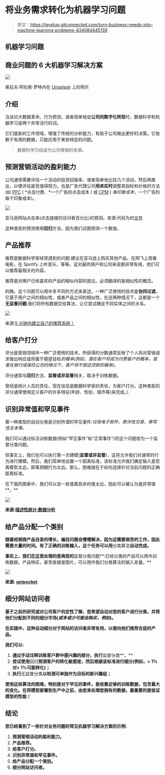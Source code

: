 # 将业务需求转化为机器学习问题

> 原文：<https://levelup.gitconnected.com/turn-business-needs-into-machine-learning-problems-43408d445139>

## 机器学习问题

## 商业问题的 6 大机器学习解决方案

![](img/1c48a4b816952fc6f77016498630e9b6.png)

奥拉夫·阿伦斯·罗特内在 [Unsplash](https://unsplash.com?utm_source=medium&utm_medium=referral) 上的照片

## 介绍

当谈论大数据革命、行为预测，或者简单地说**公司的数字化转型**时，数据科学和机器学习是两个非常流行的词。

它们是新的工作领域，增强了传统的分析能力，有助于公司做出更好的决策。它依赖于有用的数据，只能应用于某些特定的问题。

> 数据科学已经成为公司增值的来源。

## 预测营销活动的盈利能力

公司通常需要评估一个活动的投资回报率，或者简单地比较几个活动，然后再推出，以便评估是否值得努力。也是广告代理公司**用来实时**调整其指标和价格的方法(如 [PPC](https://en.wikipedia.org/wiki/Pay-per-click) ( *点击付费、*一个广告的点击成本 *)* 或 [CPM](https://en.wikipedia.org/wiki/Cost_per_impression) ( *每印象成本*，一个广告的每千印象成本)。

![](img/5129719fe00362f151676ea04228bd28.png)

亚马逊网站点击率(点击链接的访问者百分比)的预测。来源:代码为的[文件](https://paperswithcode.com/sota/click-through-rate-prediction-on-amazon)

这种类型的预测使用**回归**方法，因为我们试图预测一个数值。

## 产品推荐

推荐是数据科学家经常遇到的问题:建议在亚马逊上购买其他产品，在网飞上观看电影，在 Spotify 上听音乐，等等。这对最终用户和公司来说都非常有用，他们可以推荐最相关的内容。

推荐是对用户已经喜欢的产品的相似内容的提议。必须翻译的是相似性的概念。

的确，这个问题可以用许多不同的方式来表述。一种广泛使用的技术是**协同过滤**，它基于用户之间的相似性，或者产品之间的相似性。在这两种情况下，这都是一个**无监督问题**:我们将所有数据交给算法，让它尝试确定不同实体之间的关系。

![](img/eda4daa747fe4ae814049b22fd832083.png)

来源:[5 分钟内建立自己的推荐系统！](https://towardsdatascience.com/build-your-own-recommender-system-within-5-minutes-30dd40388fbf)

## 给客户打分

评分是营销领域中一种广泛使用的技术。所获得的分数通常反映了个人将对营销请求做出响应或将属于期望目标*的概率(例如，潜在客户将成为付费客户的概率，或者在银行或保险公司的情况下，客户将不偿还贷款的概率)。*

评分通常与**回归**方法、**监督或非监督**相关，取决于训练数据。

曾经是统计人员的责任，现在往往是数据科学家的责任，为客户打分。这种类型的评分通常使用定义客户的许多特征(年龄、性别、城市等)来完成。).

## 识别异常值和罕见事件

第一种类型的自动分类是识别所谓的罕见事件:*垃圾电子邮件、欺诈性交易、辱骂性文本等。*

我们可以通过标注训练数据(例如“罕见事件”和“正常事件”)将这个问题视为一个监督分类问题。

但事实上，我们也可以执行第一次建模(**监督或非监督**)，这将允许我们对通常的行为进行建模。然后，我们简单地设置一个距离标准，该标准允许我们确定输入是否离模型太远，即离预期行为太远。那么，困难就在于如何选择针对当前问题的正确距离标准。

在下面的图表中，我们可以说一些值离其余的值太远，因此可以被认为是异常值**。**

**![](img/2ea8d9dd5771bcc620038155e8cb2f8b.png)**

**来源:[描述性统计:数据分析](https://medium.com/dataseries/understand-descriptive-statistics-c29282b7a62e)**

## **给产品分配一个类别**

**随着经销商产品目录的增长，编目问题会慢慢解决，因为这需要艰苦的工作，因此需要大量的时间。有了正确的训练输入，这个任务可以用**分类算法**自动完成。**

**事实上，我们在这里处理的是典型的**监督分类问题**:已经分类的产品可以用作训练数据，产品特征，甚至直接是图片，可以用作我们分类算法的输入变量。**

**![](img/15bee922b5f2769f2dc9bc6860eb347b.png)**

**来源: [getpocket](https://help.getpocket.com/article/906-pocket-premium-suggested-tags)**

## **细分网站访问者**

**基于之前的研究或对公司客户的定性了解，您希望自动对您的客户进行分类，并将他们分配到不同的细分市场(*或多或少可能会购买，例如*)。**

**在实践中，这种自动细分对于网站的访问者非常有用，以便向他们推荐合适的产品。**

**我们可以:**

1.  **通过手动注释训练客户群中感兴趣的部分，执行**监督分类**。**
2.  **尝试使用**回归**预测客户的转化敏感度，然后根据该标准进行细分(例如，< 1%对> 1%可能转化)；**
3.  **执行**无监督分类**以检测可单独作为目标的新兴趣组；**

**使用这些算法的困难，特别是对于罕见的事件，是收集足够的训练数据，包含最大的变化。在将模型部署到生产中之前，由您来处理您拥有的数据，最重要的是验证模型的性能！**

## **结论**

**您已经看到了一些针对业务问题的常见机器学习解决方案的示例:**

1.  **预测营销活动的盈利能力。**
2.  **产品推荐。**
3.  **给客户打分。**
4.  **识别异常值和罕见事件。**
5.  **给产品分配一个类别。**
6.  **细分网站访问者。**